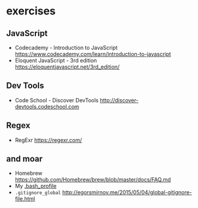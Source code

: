 # exercises

## JavaScript
* Codecademy - Introduction to JavaScript https://www.codecademy.com/learn/introduction-to-javascript
* Eloquent JavaScript - 3rd edition https://eloquentjavascript.net/3rd_edition/

## Dev Tools
* Code School - Discover DevTools http://discover-devtools.codeschool.com

## Regex
* RegExr https://regexr.com/

## and moar
* Homebrew https://github.com/Homebrew/brew/blob/master/docs/FAQ.md
* My [.bash_profile](.bash_profile)
* `.gitignore_global` http://egorsmirnov.me/2015/05/04/global-gitignore-file.html
